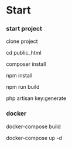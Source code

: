 <h1>Start</h1>

<h3>start project</h3>
<p>clone project</p>
<p>cd public_html</p>
<p>composer install</p>
<p>npm install</p>
<p>npm run build</p>
<p>php artisan key:generate</p>

<h3>docker</h3>
<p>docker-compose build</p>
<p>docker-compose up -d</p>
